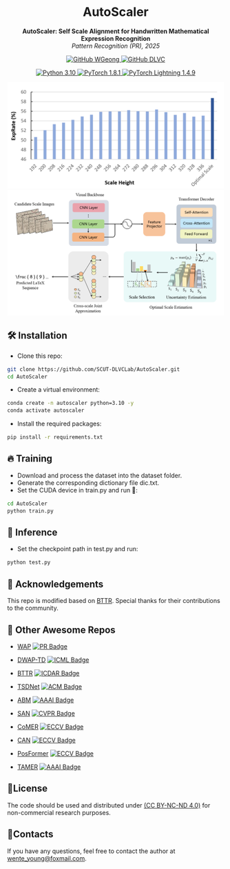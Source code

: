 <h1 align="center">AutoScaler</h1>

<p align="center">
  <strong>AutoScaler: Self Scale Alignment for Handwritten Mathematical Expression Recognition</strong><br>
  <em>Pattern Recognition (PR), 2025</em>
</p>
<p align="center">
  <a href="https://github.com/W-Geong">
    <img src="https://img.shields.io/badge/GitHub-WGeong-blueviolet?logo=github" alt="GitHub WGeong">
  </a>
  <a href="https://github.com/HCIILAB">
    <img src="https://img.shields.io/badge/GitHub-DLVC-success?logo=github" alt="GitHub DLVC">
  </a>
</p>

<p align="center">
  <a href="https://www.python.org/downloads/release/python-3100/">
    <img src="https://img.shields.io/badge/Python-3.10-blue" alt="Python 3.10">
  </a>
  <a href="https://pytorch.org/">
    <img src="https://img.shields.io/badge/PyTorch-1.8.1-yellowgreen" alt="PyTorch 1.8.1">
  </a>
  <a href="https://www.pytorchlightning.ai/">
    <img src="https://img.shields.io/badge/PyTorch%20Lightning-1.4.9-orange" alt="PyTorch Lightning 1.4.9">
  </a>
</p>



![intro](./assets/intro.png)
![overall](./assets/main.png)

## 🛠️ Installation

* Clone this repo:
```bash
git clone https://github.com/SCUT-DLVCLab/AutoScaler.git
cd AutoScaler
```

* Create a virtual environment:
```bash
conda create -n autoscaler python=3.10 -y
conda activate autoscaler
```

* Install the required packages:
```bash
pip install -r requirements.txt
```

## 🔥 Training
* Download and process the dataset into the dataset folder.
* Generate the corresponding dictionary file dic.txt.
* Set the CUDA device in train.py and run 🚀:
```bash
cd AutoScaler
python train.py
```

## 🧠 Inference
* Set the checkpoint path in test.py and run:
```bash
python test.py
```
## 💐 Acknowledgements
This repo is modified based on [BTTR](https://github.com/Green-Wood/BTTR). Special thanks for their contributions to the community.
## 🧰 Other Awesome Repos
- [WAP](https://github.com/JianshuZhang/WAP) [![PR Badge](https://img.shields.io/badge/PR-2017-brightgreen)](https://www.sciencedirect.com/science/article/abs/pii/S0031320317302376)

- [DWAP-TD](https://github.com/JianshuZhang/TreeDecoder) [![ICML Badge](https://img.shields.io/badge/ICML-2020-green)](https://proceedings.mlr.press/v119/zhang20g.html)

- [BTTR](https://github.com/Green-Wood/BTTR) [![ICDAR Badge](https://img.shields.io/badge/ICDAR-2021-yellowgreen)](https://link.springer.com/chapter/10.1007/978-3-030-86331-9_37)

- [TSDNet](https://github.com/zshhans/TSDNet) [![ACM Badge](https://img.shields.io/badge/ACM_MM-2022-yellow)](https://dl.acm.org/doi/10.1145/3503161.3548424)

- [ABM](https://github.com/XH-B/ABM) [![AAAI Badge](https://img.shields.io/badge/AAAI-2022-yellow)](https://ojs.aaai.org/index.php/AAAI/article/view/19885)

- [SAN](https://github.com/tal-tech/SAN) [![CVPR Badge](https://img.shields.io/badge/CVPR-2022-orange)](https://openaccess.thecvf.com/content/CVPR2022/html/Yuan_Syntax-Aware_Network_for_Handwritten_Mathematical_Expression_Recognition_CVPR_2022_paper.html)

- [CoMER](https://github.com/Green-Wood/CoMER) [![ECCV Badge](https://img.shields.io/badge/ECCV-2022-red)](https://link.springer.com/chapter/10.1007/978-3-031-19815-1_23)

- [CAN](https://github.com/LBH1024/CAN) [![ECCV Badge](https://img.shields.io/badge/ECCV-2022-blue)](https://link.springer.com/chapter/10.1007/978-3-031-19815-1_12)

- [PosFormer](https://github.com/SJTU-DeepVisionLab/PosFormer) [![ECCV Badge](https://img.shields.io/badge/ECCV-2024-yellow)](https://link.springer.com/chapter/10.1007/978-3-031-72670-5_8)

- [TAMER](https://github.com/qingzhenduyu/TAMER) [![AAAI Badge](https://img.shields.io/badge/AAAI-2025-yellow)](https://ojs.aaai.org/index.php/AAAI/article/view/33190)

## 📜License
The code should be used and distributed under [ (CC BY-NC-ND 4.0)](https://creativecommons.org/licenses/by-nc-nd/4.0/) for non-commercial research purposes.

## 📧Contacts

If you have any questions, feel free to contact the author at [wente_young@foxmail.com](wente_young@foxmail.com).
